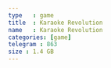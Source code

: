 ```yaml
---
type   : game
title  : Karaoke Revolution
name   : Karaoke Revolution
categories: [game]
telegram : 863
size : 1.4 GB
---
```



